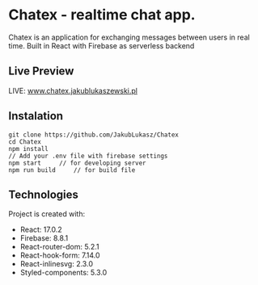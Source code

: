 # Chatex - realtime chat app.

Chatex is an application for exchanging messages between users in real time. Built in React with Firebase as serverless backend

## Live Preview

LIVE: www.chatex.jakublukaszewski.pl

## Instalation

```
git clone https://github.com/JakubLukasz/Chatex
cd Chatex
npm install
// Add your .env file with firebase settings
npm start     // for developing server
npm run build     // for build file
```

## Technologies

Project is created with:

- React: 17.0.2
- Firebase: 8.8.1
- React-router-dom: 5.2.1
- React-hook-form: 7.14.0
- React-inlinesvg: 2.3.0
- Styled-components: 5.3.0
